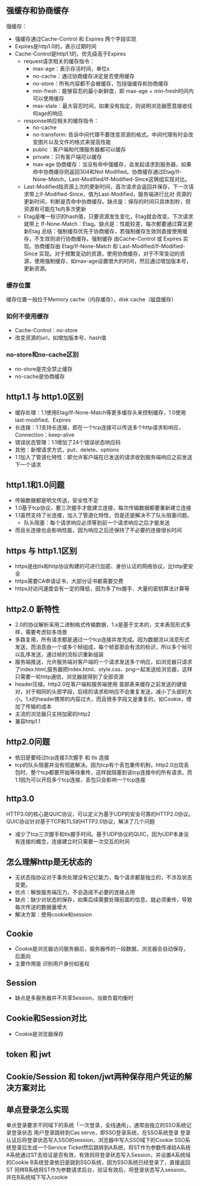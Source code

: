 ## 强缓存和协商缓存
强缓存：
+ 强缓存通过Cache-Control 和 Expires 两个字段实现
+ Expires是http1.0的，表示过期时间
+ Cache-Control是http1.1的，优先级高于Expires
  + request请求相关的缓存指令：
    + max-age：表示存活时间，单位s
    + no-cache：通过协商缓存决定是否使用缓存
    + no-store：所有内容都不会被缓存，包括强缓存和协商缓存
    + min-fresh：能够容忍的最小新鲜度，即 max-age + min-fresh时间内 可以使用缓存
    + max-stale：最大容忍时间，如果没有指定，则说明浏览器愿意接收任何age的响应
  + response响应相关的缓存指令：
    + no-cache
    + no-transform: 告诉中间代理不要改变资源的格式。中间代理有时会改变图片以及文件的格式来提高性能
    + public：客户端和代理服务器都可以缓存
    + private：只有客户端可以缓存
    + max-age
协商缓存：当没有命中强缓存，会发起请求到服务器，如果命中协商缓存则返回304和Not Modified。协商缓存通过Etag/If-None-Match，Last-Modified/If-Modified-Since这俩组实现对比。
  + Last-Modified指资源上次的更新时间，首次请求会返回并保存，下一次请求带上If-Modified-Since，值为Last-Modified，服务端进行比对 资源的更新时间，判断是否命中协商缓存。缺点是：保存的时间只具体到秒，但资源有可能在1s内多次更新
  + Etag是唯一标识的hash值，只要资源发生变化，Etag就会改变。下次请求就带上 If-None-Match：Etag。缺点是：性能较差，每次都要通过算法更新Etag
总结：强制缓存优先于协商缓存，若强制缓存生效则直接使用缓存，不生效则进行协商缓存。强制缓存 由Cache-Control 或 Expires 实现。协商缓存由 Etag/If-None-Match 和 Last-Modified/If-Modified-Since 实现。对于频繁变动的资源，使用协商缓存，对于不常变动的资源，使用强制缓存，如max-age设置很大的时间，然后通过增加版本号，更新资源。
### 缓存位置
缓存位置一般位于Memory cache（内存缓存），disk cache（磁盘缓存）
### 如何不使用缓存
+ Cache-Control：no-store
+ 改变资源的url，如增加版本号、hash值
### no-store和no-cache区别
+ no-store是完全禁止缓存
+ no-cache是协商缓存

## http1.1 与 http1.0区别
+ 缓存处理：1.1使用Etag/If-None-Match等更多缓存头来控制缓存，1.0使用last-modified、Expires
+ 长连接：1.1支持长连接，即在一个tcp连接可以传送多个http请求和响应，Connection：keep-alive
+ 错误状态管理：1.1增加了24个错误状态响应码
+ 其他：新增请求方式，put、delete、options
+ 1.1加入了管道化特性：即允许客户端在已发送的请求收到服务端响应之前发送下一个请求
## http1.1和1.0问题
+ 传输数据都是明文传送，安全性不足
+ 1.0基于tcp协议，要三次握手才能建立连接，每次传输数据都要重新建立连接
+ 1.1虽然支持了长连接，加入了管道化特性，但是还是解决不了队头阻塞问题。
  + 队头阻塞：每个请求响应必须等到前一个请求响应之后才能发送
+ 而且长连接也会影响性能，因为响应之后还保持了不必要的连接很长时间
## https 与 http1.1区别
+ https是由tls和http协议构建的可进行加密、身份认证的网络协议，比http更安全
+ https需要CA申请证书，大部分证书都需要交费
+ https对访问速度会有一定的降低，因为多了tls握手、大量的密钥算法计算等
## http2.0 新特性
+ 2.0的协议解析采用二进制格式传输数据，1.x是基于文本的，文本表现形式多样，需要考虑较多场景
+ 多路复用，所有请求都是通过一个tcp连接并发完成。因为数据流以消息形式发送，而消息由一个或多个帧组成，每个帧首部会有流的标识，所以多个帧可以乱序发送，通过帧的流标识重新组装
+ 服务端推送，允许服务端对客户端的一个请求发送多个响应，如浏览器只请求了index.html,服务器把index.html、style.css、png一起发送给浏览器，这样只需要一轮http通信，浏览器就得到了全部资源
+ header压缩，http2.0在客户端和服务端使用 首部表来缓存之前发送的键值对，对于相同的头部字段，后续的请求和响应不会重复发送，减小了头部的大小。1.x的header携带的内容过大，而且很多字段又是重复的，如Cookie，增加了传输的成本
+ 主流的浏览器只主持加密的http2
+ 兼容http1.1
## http2.0问题
+ 依旧是要经过tcp连接3次握手 和 tls 连接
+ tcp的队头阻塞并没有彻底解决。因为tcp有个丢包重传机制，http2.0出现丢包时，整个tcp都要开始等待重传，这样就阻塞到该tcp连接中的所有请求。而1.1因为可以开启多个tcp连接，丢包只会影响一个tcp连接
## http3.0
HTTP3.0的核心是QUIC协议，可以定义为基于UDP的安全可靠的HTTP2.0协议。
QUIC协议针对基于TCP和TLS的HTTP2.0协议，解决了几个问题
+ 减少了tcp三次握手和tls握手时间。基于UDP协议的QUIC，因为UDP本身没有连接的概念，连接建立时只需要一次交互的时间

## 怎么理解http是无状态的
+ 无状态指协议对于事务处理没有记忆能力，每个请求都是独立的，不涉及状态变更。
+ 优点：解放服务端压力，不会造成不必要的连接占用
+ 缺点：缺少对状态的保存，如果后续需要处理前面的信息，就必须重传，导致每次传送的数据量增大
+ 解决方案：使用cookie和session

## Cookie
+ Cookie是浏览器访问服务器后，服务器传的一段数据，浏览器会自动保存，后面向
+ 主要作用是 识别用户身份如鉴权
  
## Session
+ 缺点是多服务器并不共享Session，当做负载均衡时
## Cookie和Session对比
+ Cookie是浏览器保存
## token 和 jwt

## Cookie/Session 和 token/jwt两种保存用户凭证的解决方案对比
## 单点登录怎么实现
单点登录要求不同域下的系统「一次登录，全线通用」，通常由独立的SSO系统记录登录状态
用户登录跳转到Cas serve，即SSO登录系统，在SSO系统登录
登录认证后将登录状态写入SSO的session，浏览器中写入SSO域下的Cookie
SSO系统登录后生成一个Service Ticket然后跳转到A系统，将ST作为参数传递给A系统
A系统通过ST去验证是否有效，有效则将登录状态写入Session，并设置A系统域的Cookie
B系统登录依旧是跳到SSO系统，因为SSO系统已经登录了，直接返回ST
同样B系统将ST作为参数请求后台，验证有效后，将登录状态写入session，并在B系统域下写入cookie
